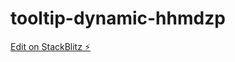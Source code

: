 # tooltip-dynamic-hhmdzp

[Edit on StackBlitz ⚡️](https://stackblitz.com/edit/tooltip-dynamic-hhmdzp)